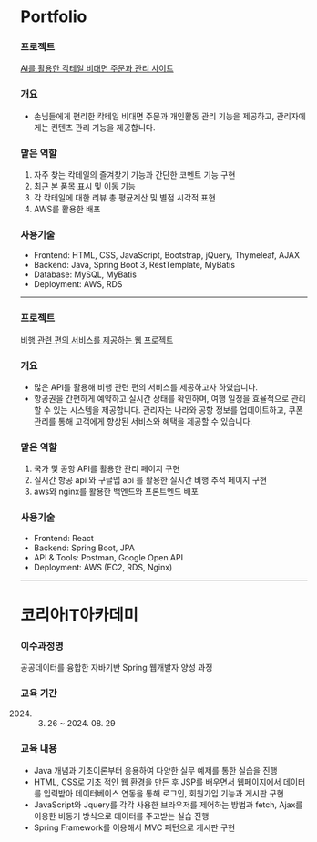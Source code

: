 # Portfolio
### 프로젝트
[AI를 활용한 칵테일 비대면 주문과 관리 사이트](https://github.com/GayeonHong726/LubberDuck.git)

### 개요
- 손님들에게 편리한 칵테일 비대면 주문과 개인활동 관리 기능을 제공하고, 관리자에게는 컨텐츠 관리 기능을 제공합니다.

### 맡은 역할
1. 자주 찾는 칵테일의 즐겨찾기 기능과 간단한 코멘트 기능 구현 
2. 최근 본 품목 표시 및 이동 기능
3. 각 칵테일에 대한 리뷰 총 평균계산 및 별점 시각적 표현
4. AWS를 활용한 배포

### 사용기술
- Frontend: HTML, CSS, JavaScript, Bootstrap, jQuery, Thymeleaf, AJAX
- Backend: Java, Spring Boot 3, RestTemplate, MyBatis
- Database: MySQL, MyBatis
- Deployment: AWS, RDS

<hr>

### 프로젝트
[비행 관련 편의 서비스를 제공하는 웹 프로젝트](https://github.com/GayeonHong726/RubberFlightProject.git)

### 개요
- 많은 API를 활용해 비행 관련 편의 서비스를 제공하고자 하였습니다.
- 항공권을 간편하게 예약하고 실시간 상태를 확인하며, 여행 일정을 효율적으로 관리할 수 있는 시스템을 제공합니다. 관리자는 나라와 공항 정보를 업데이트하고, 쿠폰 관리를 통해 고객에게 향상된 서비스와 혜택을 제공할 수 있습니다.

### 맡은 역할
1. 국가 및 공항 API를 활용한 관리 페이지 구현
2. 실시간 항공 api 와 구글맵 api 를 활용한 실시간 비행 추적 페이지 구현
3. aws와 nginx를 활용한 백엔드와 프론트엔드 배포

### 사용기술
- Frontend: React
- Backend: Spring Boot, JPA
- API & Tools: Postman, Google Open API
- Deployment: AWS (EC2, RDS, Nginx)

<hr>

# 코리아IT아카데미
### 이수과정명
공공데이터를 융합한 자바기반 Spring 웹개발자 양성 과정
### 교육 기간
2024. 03. 26 ~ 2024. 08. 29
### 교육 내용
- Java 개념과 기초이론부터 응용하여 다양한 실무 예제를 통한 실습을 진행 
- HTML, CSS로 기초 적인 웹 환경을 만든 후 JSP를 배우면서 웹페이지에서 데이터를 입력받아 데이터베이스 연동을 통해 로그인, 회원가입 기능과 게시판 구현 
- JavaScript와 Jquery를 각각 사용한 브라우저를 제어하는 방법과 fetch, Ajax를 이용한 비동기 방식으로 데이터를 주고받는 실습 진행 
- Spring Framework를 이용해서 MVC 패턴으로 게시판 구현
